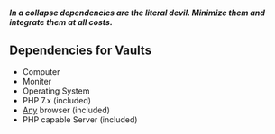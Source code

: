 ##### In a collapse dependencies are the ***literal devil***.  Minimize them and integrate them at all costs.

## Dependencies for Vaults
* Computer
* Moniter
* Operating System
* PHP 7.x (included)
* [Any](https://stackoverflow.com/questions/12438911/is-php-universal-in-all-browsers) browser (included)
* PHP capable Server (included)
